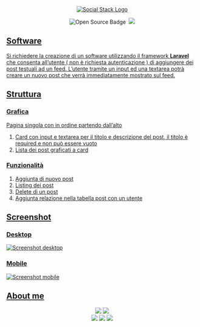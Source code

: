 
<p align="center"><a href="#" target="_blank"><img src="https://user-images.githubusercontent.com/20725151/117643751-07893300-b189-11eb-966f-602221d70522.png" alt="Social Stack Logo"></a>
</p>
<p align="center">
<img src="https://badges.frapsoft.com/os/v1/open-source.svg?v=103" alt="Open Source Badge"> <img src="https://badge.fury.io/gh/tterb%2FHyde.svg"  alt="">
<a href="https://www.docker.com/"><img src="https://badges.aleen42.com/src/docker.svg">
</p>  

## Software

Si richiedere la creazione di un software utilizzando il framework <b>Laravel</b> che consenta all’utente ( non è richiesta autenticazione ) di aggiungere dei post testuali ad un feed.
L’utente tramite un input ed una textarea potrà creare un nuovo post che verrà immediatamente mostrato sul feed.

## Struttura

### Grafica

Pagina singola con in ordine partendo dall’alto
<ol>
<li>Card con input e textarea per il titolo e descrizione del post, il titolo è required e non può essere vuoto
</li>
<li>Lista dei post graficati a card</li>
</ol>

### Funzionalità
<ol>
<li>Aggiunta di nuovo post</li>
<li>Listing dei post</li>
<li>Delete di un post</li>
<li>Aggiunta relazione nella tabella post con un utente</li>
</ol>

## Screenshot
### Desktop
<img alt="Screenshot desktop" src="https://user-images.githubusercontent.com/20725151/117643684-f04a4580-b188-11eb-90cf-f5d811b0538d.png">

### Mobile 
<img alt="Screenshot mobile" src="https://user-images.githubusercontent.com/20725151/117643669-ed4f5500-b188-11eb-90e4-9a03e1c719b0.png">

## About me
<p align="center">
<a href="https://t.me/valix93"><img src="https://badges.aleen42.com/src/telegram.svg"/></a>
<img src="https://forthebadge.com/images/badges/works-on-my-machine.svg"/><br>
<img src="https://forthebadge.com/images/badges/powered-by-black-magic.svg"> <img src="https://forthebadge.com/images/badges/powered-by-energy-drinks.svg"> <img src="https://forthebadge.com/images/badges/powered-by-coffee.svg">
</p>
